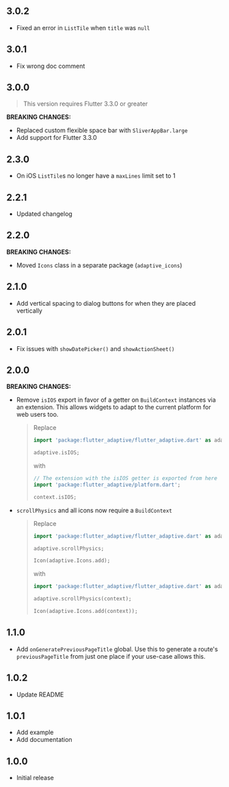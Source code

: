 ## 3.0.2

- Fixed an error in `ListTile` when `title` was `null`

## 3.0.1

- Fix wrong doc comment

## 3.0.0

> This version requires Flutter 3.3.0 or greater

**BREAKING CHANGES:**

- Replaced custom flexible space bar with `SliverAppBar.large`
- Add support for Flutter 3.3.0

## 2.3.0

- On iOS `ListTile`s no longer have a `maxLines` limit set to 1

## 2.2.1

- Updated changelog

## 2.2.0

**BREAKING CHANGES:**

- Moved `Icons` class in a separate package (`adaptive_icons`)

## 2.1.0

- Add vertical spacing to dialog buttons for when they are placed vertically

## 2.0.1

- Fix issues with `showDatePicker()` and `showActionSheet()`

## 2.0.0

**BREAKING CHANGES:**

- Remove `isIOS` export in favor of a getter on `BuildContext` instances
  via an extension. This allows widgets to adapt to the current platform
  for web users too.

  > Replace
  >
  > ```dart
  > import 'package:flutter_adaptive/flutter_adaptive.dart' as adaptive;
  > 
  > adaptive.isIOS;
  > ```
  >
  > with
  >
  > ```dart
  > // The extension with the isIOS getter is exported from here
  > import 'package:flutter_adaptive/platform.dart';
  >
  > context.isIOS;
  > ```
- `scrollPhysics` and all icons now require a `BuildContext`

  > Replace
  >
  > ```dart
  > import 'package:flutter_adaptive/flutter_adaptive.dart' as adaptive;
  > 
  > adaptive.scrollPhysics;
  >
  > Icon(adaptive.Icons.add);
  > ```
  >
  > with
  >
  > ```dart
  > import 'package:flutter_adaptive/flutter_adaptive.dart' as adaptive;
  >
  > adaptive.scrollPhysics(context);
  >
  > Icon(adaptive.Icons.add(context));
  > ```

## 1.1.0

- Add `onGeneratePreviousPageTitle` global. Use this to generate
  a route's `previousPageTitle` from just one place if your use-case
  allows this.

## 1.0.2

- Update README

## 1.0.1

- Add example
- Add documentation

## 1.0.0

- Initial release
